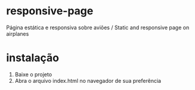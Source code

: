 # responsive-page
Página estática e responsiva sobre aviões / Static and responsive page on airplanes

# instalação

1. Baixe o projeto
2. Abra o arquivo index.html no navegador de sua preferência
